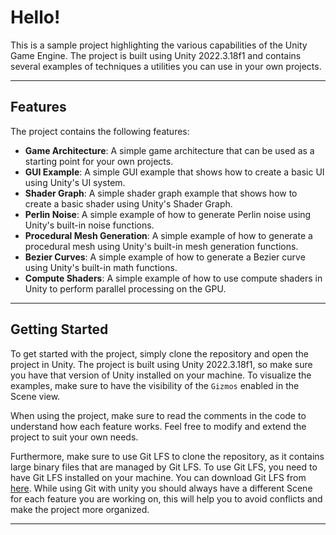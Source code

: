 ﻿# Hello!

This is a sample project highlighting the various capabilities of the Unity Game Engine. The project is built using Unity 2022.3.18f1 and contains several examples of techniques a utilities you can use in your own projects.

---

## Features

The project contains the following features:

- **Game Architecture**: A simple game architecture that can be used as a starting point for your own projects.
- **GUI Example**: A simple GUI example that shows how to create a basic UI using Unity's UI system.
- **Shader Graph**: A simple shader graph example that shows how to create a basic shader using Unity's Shader Graph.
- **Perlin Noise**: A simple example of how to generate Perlin noise using Unity's built-in noise functions.
- **Procedural Mesh Generation**: A simple example of how to generate a procedural mesh using Unity's built-in mesh generation functions.
- **Bezier Curves**: A simple example of how to generate a Bezier curve using Unity's built-in math functions.
- **Compute Shaders**: A simple example of how to use compute shaders in Unity to perform parallel processing on the GPU.

---

## Getting Started

To get started with the project, simply clone the repository and open the project in Unity. The project is built using Unity 2022.3.18f1, so make sure you have that version of Unity installed on your machine. To visualize the examples, make sure to have the visibility of the `Gizmos` enabled in the Scene view.

When using the project, make sure to read the comments in the code to understand how each feature works. Feel free to modify and extend the project to suit your own needs.

Furthermore, make sure to use Git LFS to clone the repository, as it contains large binary files that are managed by Git LFS. To use Git LFS, you need to have Git LFS installed on your machine. You can download Git LFS from [here](https://git-lfs.github.com/). While using Git with unity you should always have a different Scene for each feature you are working on, this will help you to avoid conflicts and make the project more organized.

---

